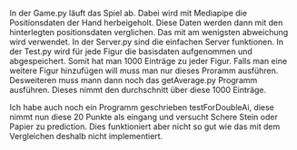 In der Game.py läuft das Spiel ab. Dabei wird mit Mediapipe die Positionsdaten der Hand herbeigeholt. Diese Daten werden dann mit den hinterlegten positionsdaten verglichen. Das mit am wenigsten abweichung wird verwendet.
In der Server.py sind die einfachen Server funktionen.
In der Test.py wird für jede Figur die basisdaten aufgenommen und abgespeichert. Somit hat man 1000 Einträge zu jeder Figur.
Falls man eine weitere Figur hinzufügen will muss man nur dieses Proramm ausführen.
Desweiteren muss mann dann noch das getAverage.py Programm ausführen. Dieses nimmt den durchschnitt über  diese 1000 Einträge. 

Ich habe auch noch ein Programm geschrieben testForDoubleAi, diese nimmt nun diese 20 Punkte als eingang und versucht Schere Stein oder Papier zu prediction.
Dies funktioniert aber nicht so gut wie das mit dem Vergleichen deshalb nicht implementiert.